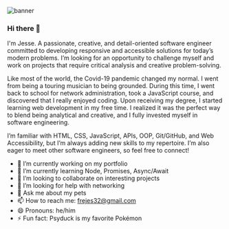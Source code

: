 ![banner](https://user-images.githubusercontent.com/106822556/178163588-1add26c0-c431-498a-8581-c8900716216b.png)

### Hi there 👋
I'm Jesse. A passionate, creative, and detail-oriented software engineer committed to developing responsive and accessible solutions for today’s modern problems. I’m looking for an opportunity to challenge myself and work on projects that require critical analysis and creative problem-solving.

Like most of the world, the Covid-19 pandemic changed my normal. I went from being a touring musician to being grounded. During this time, I went back to school for network administration, took a JavaScript course, and discovered that I really enjoyed coding. Upon receiving my degree, I started learning web development in my free time. I realized it was the perfect way to blend being analytical and creative, and I fully invested myself in software engineering.

I’m familiar with HTML, CSS, JavaScript, APIs, OOP, Git/GitHub, and Web Accessibility, but I’m always adding new skills to my repertoire. I’m also eager to meet other software engineers, so feel free to connect!

- 🔭 I’m currently working on my portfolio
- 🌱 I’m currently learning Node, Promises, Async/Await
- 👯 I’m looking to collaborate on interesting projects
- 🤔 I’m looking for help with networking
- 💬 Ask me about my pets
- 📫 How to reach me: frejes32@gmail.com
- 😄 Pronouns: he/him
- ⚡ Fun fact: Psyduck is my favorite Pokémon
